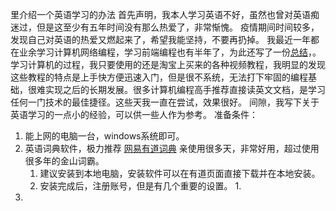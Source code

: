 里介绍一个英语学习的办法
首先声明，我本人学习英语不好，虽然也曾对英语痴迷过，但是这至少有五年时间没有那么热爱了，非常惭愧。
疫情期间时间较多，发现自己对英语的热爱又燃起来了，希望我能坚持，不要再扔掉。
我最近一年都在业余学习计算机网络编程，学习前端编程也有半年了，为此还写了一份[总结]()，。学习计算机的过程，我只要使用的还是淘宝上买来的各种视频教程，我明显的发现这些教程的特点是上手快方便迅速入门，但是很不系统，无法打下牢固的编程基础，很难实现之后的长期发展。很多计算机编程高手推荐直接读英文文档，是学习任何一门技术的最佳捷径。这些天我一直在尝试，效果很好。
间隙，我写下关于英语学习的一点小的经验，可以供一些人作为参考。
准备条件：
1. 能上网的电脑一台，windows系统即可。
2. 英语词典软件，极力推荐 [网易有道词典](http://www.youdao.com/) 亲使用很多天，非常好用，超过使用很多年的金山词霸。
    1. 建议安装到本地电脑，安装软件可以在有道页面直接下载并在本地安装。
    2. 安装完成后，注册账号，但是有几个重要的设置。
        1. 
1. 
